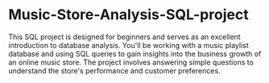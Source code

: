 # Music-Store-Analysis-SQL-project
This SQL project is designed for beginners and serves as an excellent introduction to database analysis. You'll be working with a music playlist database and using SQL queries to gain insights into the business growth of an online music store. The project involves answering simple questions to understand the store's performance and customer preferences.
